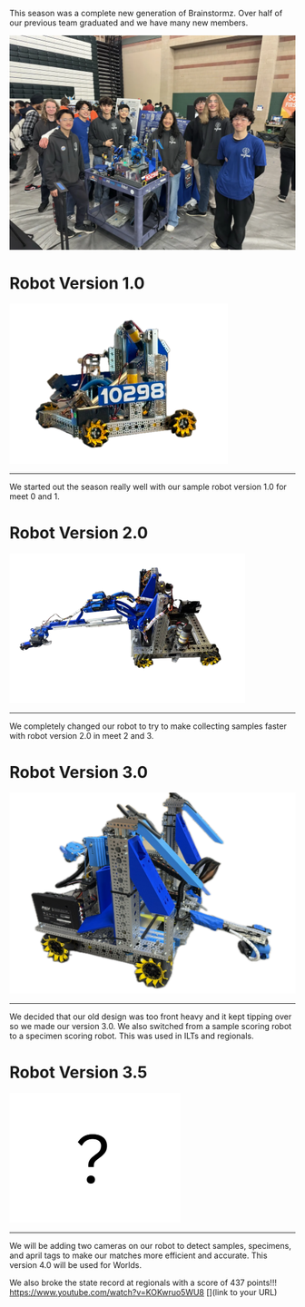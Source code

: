 This season was a complete new generation of Brainstormz.
Over half of our previous team graduated and we have many new members.

![](/season_assets/group.webp)
# Robot Version 1.0
![](/season_assets/1.png)
________________________________________________________________________________________________________
We started out the season really well with our sample robot version 1.0 for meet 0 and 1.
# Robot Version 2.0
![](/season_assets/2.png)
________________________________________________________________________________________________________
We completely changed our robot to try to make collecting samples faster with robot version 2.0 in meet 2 and 3.
# Robot Version 3.0
![](/season_assets/3.png)
________________________________________________________________________________________________________
We decided that our old design was too front heavy and it kept tipping over so we made our version 3.0. We also switched from a sample scoring robot to a specimen scoring robot. This was used in ILTs and regionals.
# Robot Version 3.5
![](/season_assets/questionMark.png)
________________________________________________________________________________________________________
We will be adding two cameras on our robot to detect samples, specimens, and april tags to make our matches more efficient and accurate. This version 4.0 will be used for Worlds.

We also broke the state record at regionals with a score of 437 points!!!
https://www.youtube.com/watch?v=KOKwruo5WU8
[![]()](link to your URL)
       <a href="https://www.youtube.com/watch?v=KOKwruo5WU8" target="_blank" rel="noopener noreferrer">